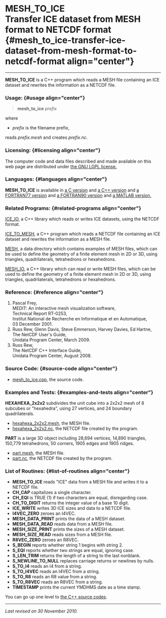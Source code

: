 MESH\_TO\_ICE\
Transfer ICE dataset from MESH format to NETCDF format {#mesh_to_ice-transfer-ice-dataset-from-mesh-format-to-netcdf-format align="center"}
======================================================

------------------------------------------------------------------------

**MESH\_TO\_ICE** is a C++ program which reads a MESH file containing an
ICE dataset and rewrites the information as a NETCDF file.

### Usage: {#usage align="center"}

> **mesh\_to\_ice** *prefix*

where

-   *prefix* is the filename prefix,

reads *prefix.mesh* and creates *prefix.nc*.

### Licensing: {#licensing align="center"}

The computer code and data files described and made available on this
web page are distributed under [the GNU LGPL
license.](../../txt/gnu_lgpl.txt)

### Languages: {#languages align="center"}

**MESH\_TO\_ICE** is available in [a C
version](../../c_src/mesh_to_ice/mesh_to_ice.md) and [a C++
version](../../master/mesh_to_ice/mesh_to_ice.md) and [a FORTRAN77
version](../../f77_src/mesh_to_ice/mesh_to_ice.md) and [a FORTRAN90
version](../../f_src/mesh_to_ice/mesh_to_ice.md) and [a MATLAB
version.](../../m_src/mesh_to_ice/mesh_to_ice.md)

### Related Programs: {#related-programs align="center"}

[ICE\_IO](../../master/ice_io/ice_io.md), a C++ library which reads
or writes ICE datasets, using the NETCDF format.

[ICE\_TO\_MESH](../../master/ice_to_mesh/ice_to_mesh.md), a C++
program which reads a NETCDF file containing an ICE dataset and rewrites
the information as a MESH file.

[MESH](../../data/mesh/mesh.md), a data directory which contains
examples of MESH files, which can be used to define the geometry of a
finite element mesh in 2D or 3D, using triangles, quadrilaterals,
tetrahedrons or hexahedrons.

[MESH\_IO](../../master/mesh_io/mesh_io.md), a C++ library which can
read or write MESH files, which can be used to define the geometry of a
finite element mesh in 2D or 3D, using triangles, quadrilaterals,
tetrahedrons or hexahedrons.

### Reference: {#reference align="center"}

1.  Pascal Frey,\
    MEDIT: An interactive mesh visualization software,\
    Technical Report RT-0253,\
    Institut National de Recherche en Informatique et en Automatique,\
    03 December 2001.
2.  Russ Rew, Glenn Davis, Steve Emmerson, Harvey Davies, Ed Hartne,\
    The NetCDF User's Guide,\
    Unidata Program Center, March 2009.
3.  Russ Rew,\
    The NetCDF C++ Interface Guide,\
    Unidata Program Center, August 2008.

### Source Code: {#source-code align="center"}

-   [mesh\_to\_ice.cpp](mesh_to_ice.cpp), the source code.

### Examples and Tests: {#examples-and-tests align="center"}

**HEXAHEXA\_2x2x2** subdivides the unit cube into a 2x2x2 mesh of 8
subcubes or "hexahedra", using 27 vertices, and 24 boundary
quadrilaterals.

-   [hexahexa\_2x2x2.mesh](hexahexa_2x2x2.mesh), the MESH file.
-   [hexahexa\_2x2x2.nc](hexahexa_2x2x2.nc), the NETCDF file created by
    the program.

**PART** is a large 3D object including 28,694 vertices, 14,890
triangles, 150,779 tetrahedrons, 50 corners, 1905 edges and 1905 ridges.

-   [part.mesh](part.mesh), the MESH file.
-   [part.nc](part.nc), the NETCDF file created by the program.

### List of Routines: {#list-of-routines align="center"}

-   **MESH\_TO\_ICE** reads "ICE" data from a MESH file and writes it to
    a NETCDF file.
-   **CH\_CAP** capitalizes a single character.
-   **CH\_EQI** is TRUE (1) if two characters are equal, disregarding
    case.
-   **CH\_TO\_DIGIT** returns the integer value of a base 10 digit.
-   **ICE\_WRITE** writes 3D ICE sizes and data to a NETCDF file.
-   **I4VEC\_ZERO** zeroes an I4VEC.
-   **MESH\_DATA\_PRINT** prints the data of a MESH dataset.
-   **MESH\_DATA\_READ** reads data from a MESH file.
-   **MESH\_SIZE\_PRINT** prints the sizes of a MESH dataset.
-   **MESH\_SIZE\_READ** reads sizes from a MESH file.
-   **R8VEC\_ZERO** zeroes an R8VEC.
-   **S\_BEGIN** reports whether string 1 begins with string 2.
-   **S\_EQI** reports whether two strings are equal, ignoring case.
-   **S\_LEN\_TRIM** returns the length of a string to the last
    nonblank.
-   **S\_NEWLINE\_TO\_NULL** replaces carriage returns or newlines by
    nulls.
-   **S\_TO\_I4** reads an I4 from a string.
-   **S\_TO\_I4VEC** reads an I4VEC from a string.
-   **S\_TO\_R8** reads an R8 value from a string.
-   **S\_TO\_R8VEC** reads an R8VEC from a string.
-   **TIMESTAMP** prints the current YMDHMS date as a time stamp.

You can go up one level to [the C++ source codes](../cpp_src.md).

------------------------------------------------------------------------

*Last revised on 30 November 2010.*
